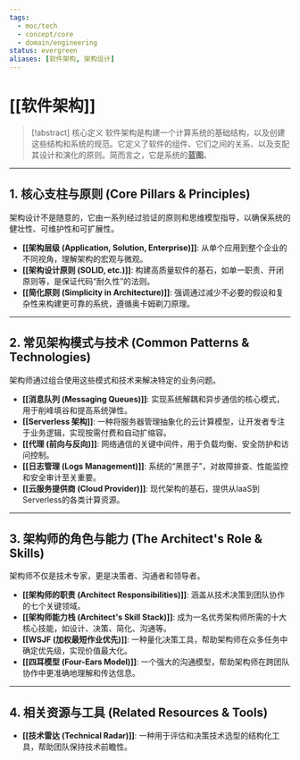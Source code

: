 ```yaml
---
tags:
  - moc/tech
  - concept/core
  - domain/engineering
status: evergreen
aliases: [软件架构, 架构设计]
---
```


# [[软件架构]]

> [!abstract] 核心定义
> 软件架构是构建一个计算系统的基础结构，以及创建这些结构和系统的规范。它定义了软件的组件、它们之间的关系、以及支配其设计和演化的原则。简而言之，它是系统的**蓝图**。

---

## 1. 核心支柱与原则 (Core Pillars & Principles)

架构设计不是随意的，它由一系列经过验证的原则和思维模型指导，以确保系统的健壮性、可维护性和可扩展性。

- **[[架构层级 (Application, Solution, Enterprise)]]**: 从单个应用到整个企业的不同视角，理解架构的宏观与微观。
- **[[架构设计原则 (SOLID, etc.)]]**: 构建高质量软件的基石，如单一职责、开闭原则等，是保证代码“耐久性”的法则。
- **[[简化原则 (Simplicity in Architecture)]]**: 强调通过减少不必要的假设和复杂性来构建更可靠的系统，遵循奥卡姆剃刀原理。

---

## 2. 常见架构模式与技术 (Common Patterns & Technologies)

架构师通过组合使用这些模式和技术来解决特定的业务问题。

- **[[消息队列 (Messaging Queues)]]**: 实现系统解耦和异步通信的核心模式，用于削峰填谷和提高系统弹性。
- **[[Serverless 架构]]**: 一种将服务器管理抽象化的云计算模型，让开发者专注于业务逻辑，实现按需付费和自动扩缩容。
- **[[代理 (前向与反向)]]**: 网络通信的关键中间件，用于负载均衡、安全防护和访问控制。
- **[[日志管理 (Logs Management)]]**: 系统的“黑匣子”，对故障排查、性能监控和安全审计至关重要。
- **[[云服务提供商 (Cloud Provider)]]**: 现代架构的基石，提供从IaaS到Serverless的各类计算资源。

---

## 3. 架构师的角色与能力 (The Architect's Role & Skills)

架构师不仅是技术专家，更是决策者、沟通者和领导者。

- **[[架构师的职责 (Architect Responsibilities)]]**: 涵盖从技术决策到团队协作的七个关键领域。
- **[[架构师能力栈 (Architect's Skill Stack)]]**: 成为一名优秀架构师所需的十大核心技能，如设计、决策、简化、沟通等。
- **[[WSJF (加权最短作业优先)]]**: 一种量化决策工具，帮助架构师在众多任务中确定优先级，实现价值最大化。
- **[[四耳模型 (Four-Ears Model)]]**: 一个强大的沟通模型，帮助架构师在跨团队协作中更准确地理解和传达信息。

---

## 4. 相关资源与工具 (Related Resources & Tools)

- **[[技术雷达 (Technical Radar)]]**: 一种用于评估和决策技术选型的结构化工具，帮助团队保持技术前瞻性。
